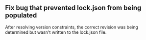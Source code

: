 ## Fix bug that prevented lock.json from being populated

After resolving version constraints, the correct revision was being determined but wasn't written to the lock.json file.
